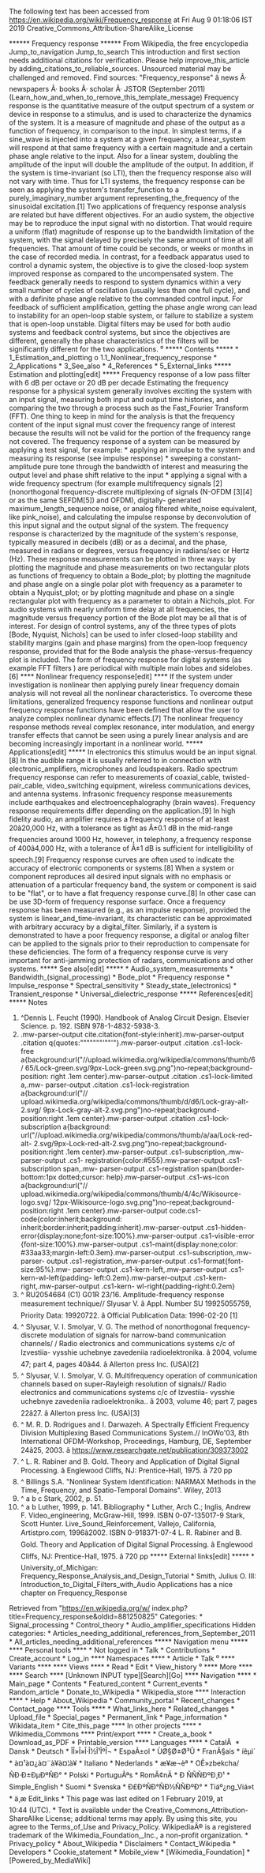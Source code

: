 The following text has been accessed from https://en.wikipedia.org/wiki/Frequency_response at Fri Aug 9 01:18:06 IST 2019
Creative_Commons_Attribution-ShareAlike_License




















****** Frequency response ******
From Wikipedia, the free encyclopedia
Jump_to_navigation Jump_to_search
 This introduction and first section needs additional citations for verification.
 Please help improve_this_article by adding_citations_to_reliable_sources. Unsourced
 material may be challenged and removed.
 Find sources: "Frequency_response" â news Â· newspapers Â· books Â· scholar Â·
 JSTOR (September 2011)(Learn_how_and_when_to_remove_this_template_message)
Frequency response is the quantitative measure of the output spectrum of a
system or device in response to a stimulus, and is used to characterize the
dynamics of the system. It is a measure of magnitude and phase of the output as
a function of frequency, in comparison to the input. In simplest terms, if a
sine_wave is injected into a system at a given frequency, a linear_system will
respond at that same frequency with a certain magnitude and a certain phase
angle relative to the input. Also for a linear system, doubling the amplitude
of the input will double the amplitude of the output. In addition, if the
system is time-invariant (so LTI), then the frequency response also will not
vary with time. Thus for LTI systems, the frequency response can be seen as
applying the system's transfer_function to a purely_imaginary_number argument
representing_the_frequency of the sinusoidal excitation.[1]
Two applications of frequency response analysis are related but have different
objectives.
For an audio system, the objective may be to reproduce the input signal with no
distortion. That would require a uniform (flat) magnitude of response up to the
bandwidth limitation of the system, with the signal delayed by precisely the
same amount of time at all frequencies. That amount of time could be seconds,
or weeks or months in the case of recorded media.
In contrast, for a feedback apparatus used to control a dynamic system, the
objective is to give the closed-loop system improved response as compared to
the uncompensated system. The feedback generally needs to respond to system
dynamics within a very small number of cycles of oscillation (usually less than
one full cycle), and with a definite phase angle relative to the commanded
control input. For feedback of sufficient amplification, getting the phase
angle wrong can lead to instability for an open-loop stable system, or failure
to stabilize a system that is open-loop unstable.
Digital filters may be used for both audio systems and feedback control
systems, but since the objectives are different, generally the phase
characteristics of the filters will be significantly different for the two
applications.
⁰
***** Contents *****
    * 1_Estimation_and_plotting
          o 1.1_Nonlinear_frequency_response
    * 2_Applications
    * 3_See_also
    * 4_References
    * 5_External_links
***** Estimation and plotting[edit] *****
Frequency response of a low pass filter with 6 dB per octave or 20 dB per
decade
Estimating the frequency response for a physical system generally involves
exciting the system with an input signal, measuring both input and output time
histories, and comparing the two through a process such as the Fast_Fourier
Transform (FFT). One thing to keep in mind for the analysis is that the
frequency content of the input signal must cover the frequency range of
interest because the results will not be valid for the portion of the frequency
range not covered.
The frequency response of a system can be measured by applying a test signal,
for example:
    * applying an impulse to the system and measuring its response (see impulse
      response)
    * sweeping a constant-amplitude pure tone through the bandwidth of interest
      and measuring the output level and phase shift relative to the input
    * applying a signal with a wide frequency spectrum (for example
      multifrequency signals [2] (nonorthogonal frequency-discrete multiplexing
      of signals (N-OFDM [3][4] or as the same SEFDM[5]) and OFDM), digitally-
      generated maximum_length_sequence noise, or analog filtered white_noise
      equivalent, like pink_noise), and calculating the impulse response by
      deconvolution of this input signal and the output signal of the system.
The frequency response is characterized by the magnitude of the system's
response, typically measured in decibels (dB) or as a decimal, and the phase,
measured in radians or degrees, versus frequency in radians/sec or Hertz (Hz).
These response measurements can be plotted in three ways: by plotting the
magnitude and phase measurements on two rectangular plots as functions of
frequency to obtain a Bode_plot; by plotting the magnitude and phase angle on a
single polar plot with frequency as a parameter to obtain a Nyquist_plot; or by
plotting magnitude and phase on a single rectangular plot with frequency as a
parameter to obtain a Nichols_plot.
For audio systems with nearly uniform time delay at all frequencies, the
magnitude versus frequency portion of the Bode plot may be all that is of
interest. For design of control systems, any of the three types of plots [Bode,
Nyquist, Nichols] can be used to infer closed-loop stability and stability
margins (gain and phase margins) from the open-loop frequency response,
provided that for the Bode analysis the phase-versus-frequency plot is
included.
The form of frequency response for digital systems (as example FFT filters )
are periodical with multiple main lobes and sidelobes.[6]
**** Nonlinear frequency response[edit] ****
If the system under investigation is nonlinear then applying purely linear
frequency domain analysis will not reveal all the nonlinear characteristics. To
overcome these limitations, generalized frequency response functions and
nonlinear output frequency response functions have been defined that allow the
user to analyze complex nonlinear dynamic effects.[7] The nonlinear frequency
response methods reveal complex resonance, inter modulation, and energy
transfer effects that cannot be seen using a purely linear analysis and are
becoming increasingly important in a nonlinear world.
***** Applications[edit] *****
In electronics this stimulus would be an input signal.[8] In the audible range
it is usually referred to in connection with electronic_amplifiers, microphones
and loudspeakers. Radio spectrum frequency response can refer to measurements
of coaxial_cable, twisted-pair_cable, video_switching equipment, wireless
communications devices, and antenna systems. Infrasonic frequency response
measurements include earthquakes and electroencephalography (brain waves).
Frequency response requirements differ depending on the application.[9] In high
fidelity audio, an amplifier requires a frequency response of at least
20â20,000 Hz, with a tolerance as tight as Â±0.1 dB in the mid-range
frequencies around 1000 Hz, however, in telephony, a frequency response of
400â4,000 Hz, with a tolerance of Â±1 dB is sufficient for intelligibility of
speech.[9]
Frequency response curves are often used to indicate the accuracy of electronic
components or systems.[8] When a system or component reproduces all desired
input signals with no emphasis or attenuation of a particular frequency band,
the system or component is said to be "flat", or to have a flat frequency
response curve.[8] In other case can be use 3D-form of frequency response
surface.
Once a frequency response has been measured (e.g., as an impulse response),
provided the system is linear_and_time-invariant, its characteristic can be
approximated with arbitrary accuracy by a digital_filter. Similarly, if a
system is demonstrated to have a poor frequency response, a digital or analog
filter can be applied to the signals prior to their reproduction to compensate
for these deficiencies.
The form of a frequency response curve is very important for anti-jamming
protection of radars, communications and other systems.
***** See also[edit] *****
    * Audio_system_measurements
    * Bandwidth_(signal_processing)
    * Bode_plot
    * Frequency response
    * Impulse_response
    * Spectral_sensitivity
    * Steady_state_(electronics)
    * Transient_response
    * Universal_dielectric_response
***** References[edit] *****
  Notes
   1. ^Dennis L. Feucht (1990). Handbook of Analog Circuit Design. Elsevier
      Science. p. 192. ISBN 978-1-4832-5938-3.
   2. .mw-parser-output cite.citation{font-style:inherit}.mw-parser-output
      .citation q{quotes:"\"""\"""'""'"}.mw-parser-output .citation .cs1-lock-
      free a{background:url("//upload.wikimedia.org/wikipedia/commons/thumb/6/
      65/Lock-green.svg/9px-Lock-green.svg.png")no-repeat;background-position:
      right .1em center}.mw-parser-output .citation .cs1-lock-limited a,.mw-
      parser-output .citation .cs1-lock-registration a{background:url("//
      upload.wikimedia.org/wikipedia/commons/thumb/d/d6/Lock-gray-alt-2.svg/
      9px-Lock-gray-alt-2.svg.png")no-repeat;background-position:right .1em
      center}.mw-parser-output .citation .cs1-lock-subscription a{background:
      url("//upload.wikimedia.org/wikipedia/commons/thumb/a/aa/Lock-red-alt-
      2.svg/9px-Lock-red-alt-2.svg.png")no-repeat;background-position:right
      .1em center}.mw-parser-output .cs1-subscription,.mw-parser-output .cs1-
      registration{color:#555}.mw-parser-output .cs1-subscription span,.mw-
      parser-output .cs1-registration span{border-bottom:1px dotted;cursor:
      help}.mw-parser-output .cs1-ws-icon a{background:url("//
      upload.wikimedia.org/wikipedia/commons/thumb/4/4c/Wikisource-logo.svg/
      12px-Wikisource-logo.svg.png")no-repeat;background-position:right .1em
      center}.mw-parser-output code.cs1-code{color:inherit;background:
      inherit;border:inherit;padding:inherit}.mw-parser-output .cs1-hidden-
      error{display:none;font-size:100%}.mw-parser-output .cs1-visible-error
      {font-size:100%}.mw-parser-output .cs1-maint{display:none;color:
      #33aa33;margin-left:0.3em}.mw-parser-output .cs1-subscription,.mw-parser-
      output .cs1-registration,.mw-parser-output .cs1-format{font-size:95%}.mw-
      parser-output .cs1-kern-left,.mw-parser-output .cs1-kern-wl-left{padding-
      left:0.2em}.mw-parser-output .cs1-kern-right,.mw-parser-output .cs1-kern-
      wl-right{padding-right:0.2em}
   3. ^ RU2054684 (C1) G01R 23/16. Amplitude-frequency response measurement
      technique// Slyusar V. â Appl. Number SU 19925055759, Priority Data:
      19920722. â Official Publication Data: 1996-02-20 [1]
   4. ^ Slyusar, V. I. Smolyar, V. G. The method of nonorthogonal frequency-
      discrete modulation of signals for narrow-band communication channels/
      / Radio electronics and communications systems c/c of Izvestiia- vysshie
      uchebnye zavedeniia radioelektronika. â 2004, volume 47; part 4, pages
      40â44. â Allerton press Inc. (USA)[2]
   5. ^ Slyusar, V. I. Smolyar, V. G. Multifrequency operation of communication
      channels based on super-Rayleigh resolution of signals// Radio
      electronics and communications systems c/c of Izvestiia- vysshie uchebnye
      zavedeniia radioelektronika.. â 2003, volume 46; part 7, pages 22â27.
      â Allerton press Inc. (USA)[3]
   6. ^ M. R. D. Rodrigues and I. Darwazeh. A Spectrally Efficient Frequency
      Division Multiplexing Based Communications System.// InOWo'03, 8th
      International OFDM-Workshop, Proceedings, Hamburg, DE, September 24â25,
      2003. â https://www.researchgate.net/publication/309373002
   7. ^ L. R. Rabiner and B. Gold. Theory and Application of Digital Signal
      Processing. â Englewood Cliffs, NJ: Prentice-Hall, 1975. â 720 pp
   8. ^ Billings S.A. "Nonlinear System Identification: NARMAX Methods in the
      Time, Frequency, and Spatio-Temporal Domains". Wiley, 2013
   9. ^ a b c Stark, 2002, p. 51.
  10. ^ a b Luther, 1999, p. 141.
  Bibliography
    * Luther, Arch C.; Inglis, Andrew F. Video_engineering, McGraw-Hill, 1999.
ISBN 0-07-135017-9
Stark, Scott Hunter. Live_Sound_Reinforcement, Vallejo, California,
Artistpro.com, 1996â2002.
ISBN 0-918371-07-4
L. R. Rabiner and B. Gold. Theory and Application of Digital Signal Processing.
â Englewood Cliffs, NJ: Prentice-Hall, 1975. â 720 pp
***** External links[edit] *****
    * University_of_Michigan: Frequency_Response_Analysis_and_Design_Tutorial
    * Smith, Julius O. III: Introduction_to_Digital_Filters_with_Audio
      Applications has a nice chapter on Frequency_Response

Retrieved from "https://en.wikipedia.org/w/
index.php?title=Frequency_response&oldid=881250825"
Categories:
    * Signal_processing
    * Control_theory
    * Audio_amplifier_specifications
Hidden categories:
    * Articles_needing_additional_references_from_September_2011
    * All_articles_needing_additional_references
***** Navigation menu *****
**** Personal tools ****
    * Not logged in
    * Talk
    * Contributions
    * Create_account
    * Log_in
**** Namespaces ****
    * Article
    * Talk
⁰
**** Variants ****
**** Views ****
    * Read
    * Edit
    * View_history
⁰
**** More ****
**** Search ****
[Unknown INPUT type][Search][Go]
**** Navigation ****
    * Main_page
    * Contents
    * Featured_content
    * Current_events
    * Random_article
    * Donate_to_Wikipedia
    * Wikipedia_store
**** Interaction ****
    * Help
    * About_Wikipedia
    * Community_portal
    * Recent_changes
    * Contact_page
**** Tools ****
    * What_links_here
    * Related_changes
    * Upload_file
    * Special_pages
    * Permanent_link
    * Page_information
    * Wikidata_item
    * Cite_this_page
**** In other projects ****
    * Wikimedia_Commons
**** Print/export ****
    * Create_a_book
    * Download_as_PDF
    * Printable_version
**** Languages ****
    * CatalÃ 
    * Dansk
    * Deutsch
    * ÎÎ»Î»Î·Î½Î¹ÎºÎ¬
    * EspaÃ±ol
    * ÙØ§Ø±Ø³Û
    * FranÃ§ais
    * íêµ­ì´
    * à¤¹à¤¿à¤¨à¥à¤¦à¥
    * Italiano
    * Nederlands
    * æ¥æ¬èª
    * OÊ»zbekcha/ÑÐ·Ð±ÐµÐºÑÐ°
    * Polski
    * PortuguÃªs
    * RomÃ¢nÄ
    * Ð ÑÑÑÐºÐ¸Ð¹
    * Simple_English
    * Suomi
    * Svenska
    * Ð£ÐºÑÐ°ÑÐ½ÑÑÐºÐ°
    * Tiáº¿ng_Viá»t
    * ä¸­æ
Edit_links
    * This page was last edited on 1 February 2019, at 10:44 (UTC).
    * Text is available under the Creative_Commons_Attribution-ShareAlike
      License; additional terms may apply. By using this site, you agree to the
      Terms_of_Use and Privacy_Policy. WikipediaÂ® is a registered trademark of
      the Wikimedia_Foundation,_Inc., a non-profit organization.
    * Privacy_policy
    * About_Wikipedia
    * Disclaimers
    * Contact_Wikipedia
    * Developers
    * Cookie_statement
    * Mobile_view
    * [Wikimedia_Foundation]
    * [Powered_by_MediaWiki]
